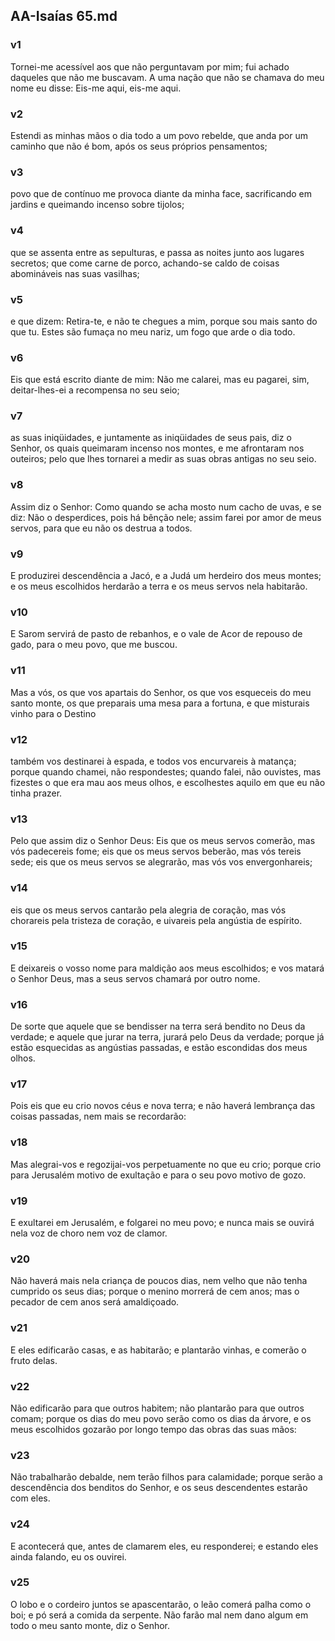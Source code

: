 ## AA-Isaías 65.md
### v1
 Tornei-me acessível aos que não perguntavam por mim; fui achado daqueles que não me buscavam. A uma nação que não se chamava do meu nome eu disse: Eis-me aqui, eis-me aqui.
### v2
 Estendi as minhas mãos o dia todo a um povo rebelde, que anda por um caminho que não é bom, após os seus próprios pensamentos;
### v3
 povo que de contínuo me provoca diante da minha face, sacrificando em jardins e queimando incenso sobre tijolos;
### v4
 que se assenta entre as sepulturas, e passa as noites junto aos lugares secretos; que come carne de porco, achando-se caldo de coisas abomináveis nas suas vasilhas;
### v5
 e que dizem: Retira-te, e não te chegues a mim, porque sou mais santo do que tu. Estes são fumaça no meu nariz, um fogo que arde o dia todo.
### v6
 Eis que está escrito diante de mim: Não me calarei, mas eu pagarei, sim, deitar-lhes-ei a recompensa no seu seio;
### v7
 as suas iniqüidades, e juntamente as iniqüidades de seus pais, diz o Senhor, os quais queimaram incenso nos montes, e me afrontaram nos outeiros; pelo que lhes tornarei a medir as suas obras antigas no seu seio.
### v8
 Assim diz o Senhor: Como quando se acha mosto num cacho de uvas, e se diz: Não o desperdices, pois há bênção nele; assim farei por amor de meus servos, para que eu não os destrua a todos.
### v9
 E produzirei descendência a Jacó, e a Judá um herdeiro dos meus montes; e os meus escolhidos herdarão a terra e os meus servos nela habitarão.
### v10
 E Sarom servirá de pasto de rebanhos, e o vale de Acor de repouso de gado, para o meu povo, que me buscou.
### v11
 Mas a vós, os que vos apartais do Senhor, os que vos esqueceis do meu santo monte, os que preparais uma mesa para a fortuna, e que misturais vinho para o Destino
### v12
 também vos destinarei à espada, e todos vos encurvareis à matança; porque quando chamei, não respondestes; quando falei, não ouvistes, mas fizestes o que era mau aos meus olhos, e escolhestes aquilo em que eu não tinha prazer.
### v13
 Pelo que assim diz o Senhor Deus: Eis que os meus servos comerão, mas vós padecereis fome; eis que os meus servos beberão, mas vós tereis sede; eis que os meus servos se alegrarão, mas vós vos envergonhareis;
### v14
 eis que os meus servos cantarão pela alegria de coração, mas vós chorareis pela tristeza de coração, e uivareis pela angústia de espírito.
### v15
 E deixareis o vosso nome para maldição aos meus escolhidos; e vos matará o Senhor Deus, mas a seus servos chamará por outro nome.
### v16
 De sorte que aquele que se bendisser na terra será bendito no Deus da verdade; e aquele que jurar na terra, jurará pelo Deus da verdade; porque já estão esquecidas as angústias passadas, e estão escondidas dos meus olhos.
### v17
 Pois eis que eu crio novos céus e nova terra; e não haverá lembrança das coisas passadas, nem mais se recordarão:
### v18
 Mas alegrai-vos e regozijai-vos perpetuamente no que eu crio; porque crio para Jerusalém motivo de exultação e para o seu povo motivo de gozo.
### v19
 E exultarei em Jerusalém, e folgarei no meu povo; e nunca mais se ouvirá nela voz de choro nem voz de clamor.
### v20
 Não haverá mais nela criança de poucos dias, nem velho que não tenha cumprido os seus dias; porque o menino morrerá de cem anos; mas o pecador de cem anos será amaldiçoado.
### v21
 E eles edificarão casas, e as habitarão; e plantarão vinhas, e comerão o fruto delas.
### v22
 Não edificarão para que outros habitem; não plantarão para que outros comam; porque os dias do meu povo serão como os dias da árvore, e os meus escolhidos gozarão por longo tempo das obras das suas mãos:
### v23
 Não trabalharão debalde, nem terão filhos para calamidade; porque serão a descendência dos benditos do Senhor, e os seus descendentes estarão com eles.
### v24
 E acontecerá que, antes de clamarem eles, eu responderei; e estando eles ainda falando, eu os ouvirei.
### v25
 O lobo e o cordeiro juntos se apascentarão, o leão comerá palha como o boi; e pó será a comida da serpente. Não farão mal nem dano algum em todo o meu santo monte, diz o Senhor.
